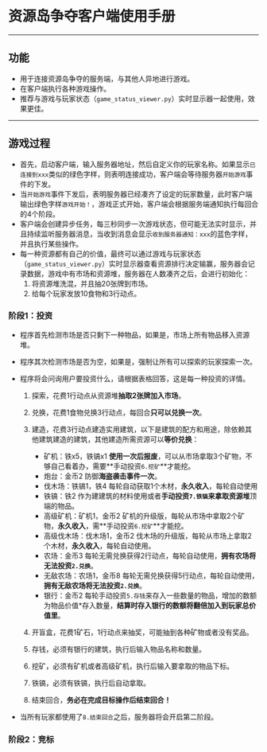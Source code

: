# 资源岛争夺客户端使用手册

---

## 功能

- 用于连接资源岛争夺的服务端，与其他人异地进行游戏。
- 在客户端执行各种游戏操作。
- 推荐与游戏与玩家状态（`game_status_viewer.py`）实时显示器一起使用，效果更佳。

---

## 游戏过程

- 首先，启动客户端，输入服务器地址，然后自定义你的玩家名称。如果显示`已连接到xxx`类似的绿色字样，则表明连接成功，客户端会等待服务器`开始游戏`事件的下发。
- 当`开始游戏`事件下发后，表明服务器已经凑齐了设定的玩家数量，此时客户端输出绿色字样`游戏开始！`，游戏正式开始，客户端会根据服务端通知执行每回合的4个阶段。
- 客户端会创建异步任务，每三秒同步一次游戏状态，但可能无法实时显示，并且持续监听服务器消息，当收到消息会显示`收到服务器通知：xxx`的蓝色字样，并且执行某些操作。
- 每一种资源都有自己的价值，最终可以通过游戏与玩家状态（`game_status_viewer.py`）实时显示器查看资源排行决定输赢，服务器会记录数据，游戏中有市场和资源堆，服务器在人数凑齐之后，会进行初始化：
  	1. 将资源堆洗混，并且抽20张牌到市场。
  	1. 给每个玩家发放10食物和3行动点。

### 阶段1：投资

- 程序首先检测市场是否只剩下一种物品，如果是，市场上所有物品移入资源堆。

- 程序其次检测市场是否为空，如果是，强制让所有可以探索的玩家探索一次。

- 程序将会问询用户要投资什么，请根据表格回答，这是每一种投资的详情。

  	1. 探索，花费1行动点从资源堆**抽取2张牌加入市场**。
  	1. 兑换，花费1食物兑换3行动点，每回合**只可以兑换一次**。
   	3. 建造，花费3行动点建造实用建筑，以下是建筑的配方和用途，除依赖其他建筑建造的建筑，其他建造所需资源可以**等价兑换**：
       - 矿机：铁x5，铁镐x1 **使用一次后报废**，可以从市场拿取3个矿物，不够自己看着办，需要**手动投资`6.挖矿`**才能挖。
       - 炮台：金币2 防御**海盗袭击事件一次**。
       - 伐木场：铁镐1，铁4 每轮自动获取1个木材，**永久收入**，每轮自动使用
       - 铁镐：铁2 作为建建筑的材料使用或者**手动投资`7.铁镐`**来拿取**资源堆**顶端的物品。
       - 高级矿机：矿机1，金币2 矿机的升级版，每轮从市场中拿取2个矿物，**永久收入**，需**手动投资`6.挖矿`**才能挖。
       - 高级伐木场：伐木场1，金币2 伐木场的升级版，每轮从市场上拿取2个木材，**永久收入**，每轮自动使用。
       - 农场：金币3 每轮无需兑换获得2行动点，每轮自动使用，**拥有农场将无法投资`2.兑换`**。
       - 无敌农场：农场1，金币8 每轮无需兑换获得5行动点，每轮自动使用，**拥有无敌农场将无法投资`2.兑换`**。
       - 银行：金币2 每轮手动投资`5.存钱`来存入一些数量的物品，增加的数额为物品价值*存入数量，**结算时存入银行的数额将翻倍加入到玩家总价值里**。

  4. 开盲盒，花费1矿石，1行动点来抽奖，可能抽到各种矿物或者没有奖品。
  5. 存钱，必须有银行的建筑，执行后输入物品名称和数量。
  6. 挖矿，必须有矿机或者高级矿机，执行后输入要拿取的物品下标。
  7. 铁镐，必须有铁镐，执行后自动拿取。
  8. 结束回合，**务必在完成目标操作后结束回合！**

- 当所有玩家都使用了`8.结束回合`之后，服务器将会开启第二阶段。

### 阶段2：竞标